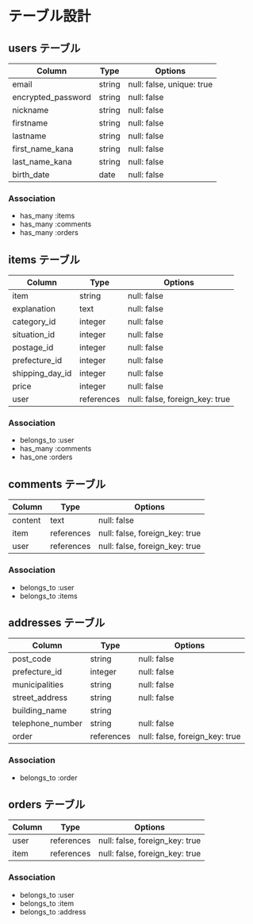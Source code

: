 # テーブル設計

## users テーブル

| Column                      | Type       | Options     |
| --------------------------- | ---------- | ----------- |
| email                       | string     | null: false, unique: true |
| encrypted_password          | string     | null: false |
| nickname                    | string     | null: false |
| firstname                   | string     | null: false |
| lastname                    | string     | null: false |
| first_name_kana             | string     | null: false |
| last_name_kana              | string     | null: false |
| birth_date                  | date       | null: false |

### Association

- has_many :items
- has_many :comments
- has_many :orders


## items テーブル

| Column                      | Type       | Options     |
| --------------------------- | ---------- | ----------- |
| item                        | string     | null: false |
| explanation                 | text       | null: false |
| category_id                 | integer    | null: false |
| situation_id                | integer    | null: false |
| postage_id                  | integer    | null: false |
| prefecture_id               | integer    | null: false |
| shipping_day_id             | integer    | null: false |
| price                       | integer    | null: false |
| user                        | references | null: false, foreign_key: true|

### Association

- belongs_to :user
- has_many   :comments
- has_one    :orders

## comments テーブル

| Column             | Type       | Options     |
| ------------------ | ---------- | ----------- |
| content            | text       | null: false |
| item               | references | null: false, foreign_key: true |
| user               | references | null: false, foreign_key: true |

### Association

- belongs_to :user
- belongs_to :items

## addresses テーブル

| Column               | Type             | Options     |
| -------------------- | ---------------- | ----------- |
| post_code            | string           | null: false |
| prefecture_id        | integer          | null: false |
| municipalities       | string           | null: false |
| street_address       | string           | null: false |
| building_name        | string           |             |
| telephone_number     | string           | null: false |
| order                | references       | null: false, foreign_key: true |

### Association

- belongs_to :order

## orders テーブル

| Column               | Type             | Options     |
| -------------------- | ---------------- | ----------- |
| user                 | references       | null: false, foreign_key: true|
| item                 | references       | null: false, foreign_key: true|

### Association

- belongs_to :user
- belongs_to :item
- belongs_to :address